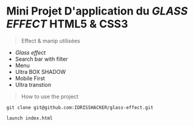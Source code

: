 # Mini Projet D'application du _GLASS EFFECT_ HTML5 & CSS3

> Effect & manip utilisées

- _Glass effect_
- Search bar with filter
- Menu
- Ultra BOX SHADOW
- Mobile First
- Ultra transtion

> How to use the project

```
git clone git@github.com:IDRISSHACKER/glass-effect.git
```

```
launch index.html
```
